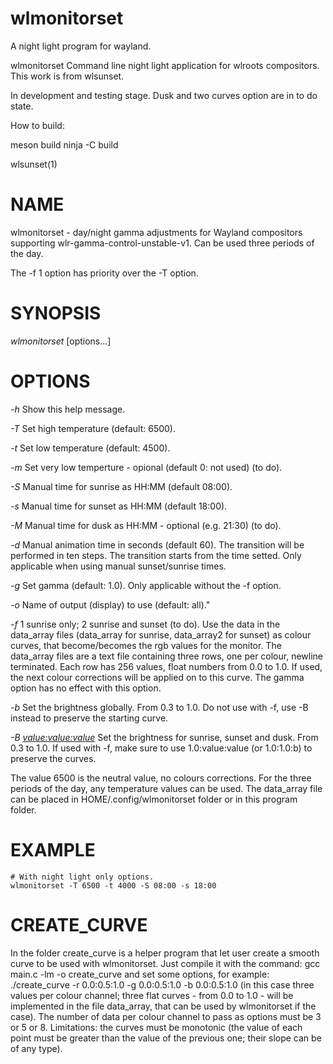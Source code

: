 # wlmonitorset
A night light program for wayland.

wlmonitorset
Command line night light application for wlroots compositors.
This work is from wlsunset.

In development and testing stage. Dusk and two curves option are in to do state.

How to build:

meson build
ninja -C build



wlsunset(1)

# NAME

wlmonitorset - day/night gamma adjustments for Wayland compositors supporting
wlr-gamma-control-unstable-v1. Can be used three periods of the day.

The -f 1 option has priority over the -T option.

# SYNOPSIS

*wlmonitorset* [options...]

# OPTIONS

*-h*
	Show this help message.

*-T* <temp>
	Set high temperature (default: 6500).

*-t* <temp>
	Set low temperature (default: 4500).

*-m* <temp>
	Set very low temperture - opional (default 0: not used) (to do).

*-S* <sunrise>
	Manual time for sunrise as HH:MM (default 08:00).

*-s* <sunset>
	Manual time for sunset as HH:MM (default 18:00).

*-M* <long>
	Manual time for dusk as HH:MM - optional (e.g. 21:30) (to do).

*-d* <duration>
	Manual animation time in seconds (default 60).
    The transition will be performed in ten steps.
    The transition starts from the time setted.
	Only applicable when using manual sunset/sunrise times.

*-g* <gamma>
	Set gamma (default: 1.0).
    Only applicable without the -f option.

*-o* <output>
    Name of output (display) to use (default: all)."

*-f <type>*
    1 sunrise only; 2 sunrise and sunset (to do).
    Use the data in the data_array files (data_array for sunrise, 
    data_array2 for sunset) as colour curves,
    that become/becomes the rgb values for the monitor.
    The data_array files are a text file containing three rows, 
    one per colour, newline terminated.
    Each row has 256 values, float numbers from 0.0 to 1.0.
    If used, the next colour corrections will be applied on to this curve.
    The gamma option has no effect with this option.

*-b <value>*
    Set the brightness globally. From 0.3 to 1.0. Do not use with -f,
    use -B instead to preserve the starting curve.

*-B <value:value:value>*
    Set the brightness for sunrise, sunset and dusk. From 0.3 to 1.0.
    If used with -f, make sure to use 1.0:value:value (or 1.0:1.0:b)
    to preserve the curves.

The value 6500 is the neutral value, no colours corrections.
For the three periods of the day, any temperature values can be used.
The data_array file can be placed in HOME/.config/wlmonitorset folder
or in this program folder.


# EXAMPLE

```
# With night light only options.
wlmonitorset -T 6500 -t 4000 -S 08:00 -s 18:00 
```

# CREATE_CURVE
In the folder create_curve is a helper program that let user create a smooth curve
to be used with wlmonitorset. Just compile it with the command: gcc main.c -lm -o create_curve 
and set some options, for example: ./create_curve -r 0.0:0.5:1.0 -g 0.0:0.5:1.0 -b 0.0:0.5:1.0 (in this case three values per colour channel; three flat curves - from 0.0 to 1.0 - will be implemented in the file data_array, that can be used by wlmonitorset if the case). The number of data per colour channel to pass as options must be 3 or 5 or 8. Limitations: the curves must be monotonic (the value of each point must be greater than the value of the previous one; their slope can be of any type).
